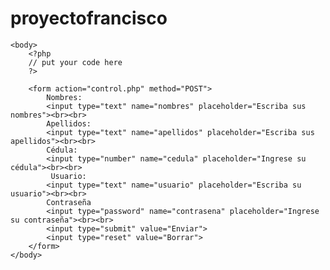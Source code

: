 # proyectofrancisco
<!DOCTYPE html>
<html>
    <head>
        <meta charset="UTF-8"> 
        <title>Ejercicio Conexión</title>
    </head>
    
    <body>
        <?php
        // put your code here
        ?>
        
        <form action="control.php" method="POST">
            Nombres: 
            <input type="text" name="nombres" placeholder="Escriba sus nombres"><br><br>
            Apellidos: 
            <input type="text" name="apellidos" placeholder="Escriba sus apellidos"><br><br>
            Cédula: 
            <input type="number" name="cedula" placeholder="Ingrese su cédula"><br><br>
             Usuario: 
            <input type="text" name="usuario" placeholder="Escriba su usuario"><br><br>
            Contraseña
            <input type="password" name="contrasena" placeholder="Ingrese su contraseña"><br><br>
            <input type="submit" value="Enviar">
            <input type="reset" value="Borrar">
        </form>
    </body>
</html>
